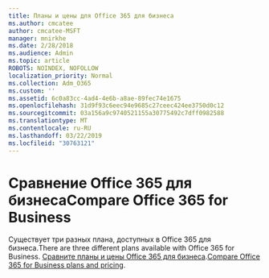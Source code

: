 ```yaml
---
title: Планы и цены для Office 365 для бизнеса
ms.author: cmcatee
author: cmcatee-MSFT
manager: mnirkhe
ms.date: 2/28/2018
ms.audience: Admin
ms.topic: article
ROBOTS: NOINDEX, NOFOLLOW
localization_priority: Normal
ms.collection: Adm_O365
ms.custom: ''
ms.assetid: 6c0a83cc-4ad4-4e6b-a8ae-89fec74e1675
ms.openlocfilehash: 31d9f93c6eec94e9685c27ceec424ee3750d0c12
ms.sourcegitcommit: 03a156a9c9740521155a30775492c7dff0982588
ms.translationtype: MT
ms.contentlocale: ru-RU
ms.lasthandoff: 03/22/2019
ms.locfileid: "30763121"
---
```

# <a name="compare-office-365-for-business"></a><span data-ttu-id="b57f5-102">Сравнение Office 365 для бизнеса</span><span class="sxs-lookup"><span data-stu-id="b57f5-102">Compare Office 365 for Business</span></span>

<span data-ttu-id="b57f5-103">Существует три разных плана, доступных в Office 365 для бизнеса.</span><span class="sxs-lookup"><span data-stu-id="b57f5-103">There are three different plans available with Office 365 for Business.</span></span> <span data-ttu-id="b57f5-104">[Сравните планы и цены Office 365 для бизнеса](https://products.office.com/compare-all-microsoft-office-products?tab=2).</span><span class="sxs-lookup"><span data-stu-id="b57f5-104">[Compare Office 365 for Business plans and pricing](https://products.office.com/compare-all-microsoft-office-products?tab=2).</span></span>
  

